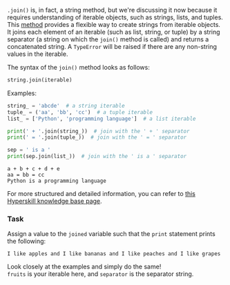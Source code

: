 

`.join()` is, in fact, a string method, but we're discussing it now because it 
requires understanding of iterable objects, such as strings, lists, and tuples.
This [method](https://docs.python.org/3/library/stdtypes.html#str.join) provides a flexible way to create strings from iterable objects. 
It joins each element of an iterable (such as list, string, or tuple) by 
a string separator (a string on which the `join()` method is called) and 
returns a concatenated string. A `TypeError` will be raised if there are 
any non-string values in the iterable. 

The syntax of the `join()` method looks as follows:

```python
string.join(iterable)
```

Examples:

```python
string_ = 'abcde'  # a string iterable
tuple_ = ('aa', 'bb', 'cc')  # a tuple iterable
list_ = ['Python', 'programming language']  # a list iterable

print(' + '.join(string_))  # join with the ' + ' separator
print(' = '.join(tuple_))  # join with the ' = ' separator

sep = ' is a '
print(sep.join(list_))  # join with the ' is a ' separator
```
```text
a + b + c + d + e
aa = bb = cc
Python is a programming language
```

For more structured and detailed information, you can refer to [this Hyperskill knowledge base page](https://hyperskill.org/learn/step/6972#join-a-list?utm_source=jba&utm_medium=jba_courses_links).

### Task
Assign a value to the  `joined` variable such that the `print` statement prints the following:
```text
I like apples and I like bananas and I like peaches and I like grapes
```

<div class="hint">Look closely at the examples and simply do the same!</div>
<div class="hint"><code>fruits</code> is your iterable here, and <code>separator</code> is the separator string.</div>